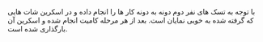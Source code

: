 با توجه به تسک های نفر دوم دونه به دونه کار ها را انجام داده و در اسکرین شات هایی که گرفته شده به خوبی نمایان است.
بعد از هر مرحله کامیت انجام شده و اسکرین آن بارگذاری شده است.

